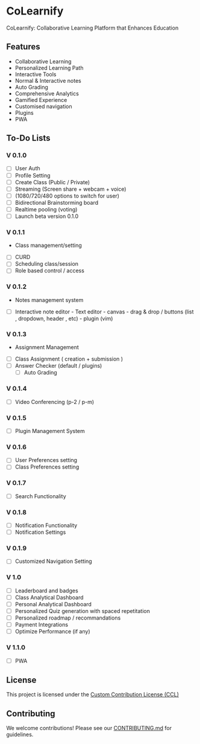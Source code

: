 # CoLearnify
CoLearnify:  Collaborative Learning Platform that Enhances Education

## Features

- Collaborative Learning
- Personalized Learning Path
- Interactive Tools
- Normal & Interactive notes
- Auto Grading
- Comprehensive Analytics
- Gamified Experience
- Customised navigation
- Plugins
- PWA

## To-Do Lists
### V 0.1.0
- [ ] User Auth
- [ ] Profile Setting
- [ ] Create Class (Public / Private)
- [ ] Streaming (Screen share + webcam + voice)
- [ ] (1080/720/480 options to switch for user)
- [ ] Bidirectional Brainstorming board
- [ ] Realtime pooling (voting)
- [ ] Launch beta version 0.1.0
### V 0.1.1
- Class management/setting
- [ ] CURD
- [ ] Scheduling class/session
- [ ] Role based control / access
### V 0.1.2
- Notes management system
- [ ] Interactive note editor
      - Text editor
      - canvas
      - drag & drop / buttons (list , dropdown, header , etc)
      - plugin (vim)
### V 0.1.3
- Assignment Management
- [ ] Class Assignment ( creation + submission )
- [ ] Answer Checker (default / plugins)
  - [ ] Auto Grading
### V 0.1.4
- [ ] Video Conferencing (p-2 / p-m)
### V 0.1.5
- [ ] Plugin Management System
### V 0.1.6
- [ ] User Preferences setting
- [ ] Class Preferences setting
### V 0.1.7
- [ ] Search Functionality
### V 0.1.8
- [ ] Notification Functionality
- [ ] Notification Settings
### V 0.1.9
- [ ] Customized Navigation Setting
### V 1.0
- [ ] Leaderboard and badges
- [ ] Class Analytical Dashboard
- [ ] Personal Analytical Dashboard
- [ ] Personalized Quiz generation with spaced repetitation
- [ ] Personalized roadmap / recommandations
- [ ] Payment Integrations
- [ ] Optimize Performance (if any)
### V 1.1.0
- [ ] PWA

## License
This project is licensed under the [Custom Contribution License (CCL)](LICENSE)

## Contributing
We welcome contributions! Please see our [CONTRIBUTING.md](CONTRIBUTING.md) for guidelines.
